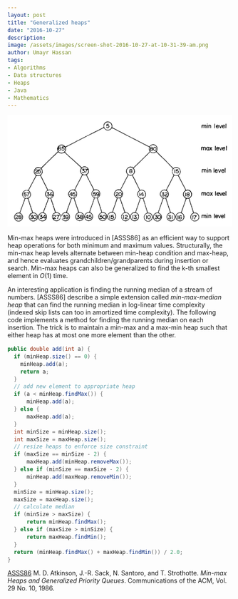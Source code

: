 ```yaml
---
layout: post
title: "Generalized heaps"
date: "2016-10-27"
description:
image: /assets/images/screen-shot-2016-10-27-at-10-31-39-am.png
author: Umayr Hassan
tags:
- Algorithms
- Data structures
- Heaps
- Java
- Mathematics
---
```


![screen-shot-2016-10-27-at-10-31-39-am](/assets/images/screen-shot-2016-10-27-at-10-31-39-am.png)

Min-max heaps were introduced in [ASSS86] as an efficient way to support heap operations for both minimum and maximum values. 
Structurally, the min-max heap levels alternate between min-heap condition and max-heap, and hence evaluates 
grandchildren/grandparents during insertion or search. Min-max heaps can also be generalized to find the 
k-th smallest element in $O(1)$ time.

An interesting application is finding the running median of a stream of numbers. [ASSS86] describe a simple extension 
called _min-max-median heap_ that can find the running median in log-linear time complexity (indexed skip lists can too 
in amortized time complexity). The following code implements a method for finding the running median on each insertion. 
The trick is to maintain a min-max and a max-min heap such that either heap has at most one more element than the other.

```java
public double add(int a) {
  if (minHeap.size() == 0) {
    minHeap.add(a);
    return a;
  }
  // add new element to appropriate heap
  if (a < minHeap.findMax()) {
      minHeap.add(a);
  } else {
      maxHeap.add(a);
  }
  int minSize = minHeap.size();
  int maxSize = maxHeap.size();
  // resize heaps to enforce size constraint
  if (maxSize == minSize - 2) {
      maxHeap.add(minHeap.removeMax());
  } else if (minSize == maxSize - 2) {
      minHeap.add(maxHeap.removeMin());
  }
  minSize = minHeap.size();
  maxSize = maxHeap.size();
  // calculate median
  if (minSize > maxSize) {
      return minHeap.findMax();
  } else if (maxSize > minSize) {
      return maxHeap.findMin();
  }
  return (minHeap.findMax() + maxHeap.findMin()) / 2.0;
}
```

[ASSS86](http://www.akira.ruc.dk/~keld/teaching/algoritmedesign_f03/Artikler/02/Atkinson86.pdf) M. D. Atkinson, J.-R. Sack, N. Santoro, and T. Strothotte. _Min-max Heaps and Generalized Priority Queues_. Communications of the ACM, Vol. 29 No. 10, 1986.
